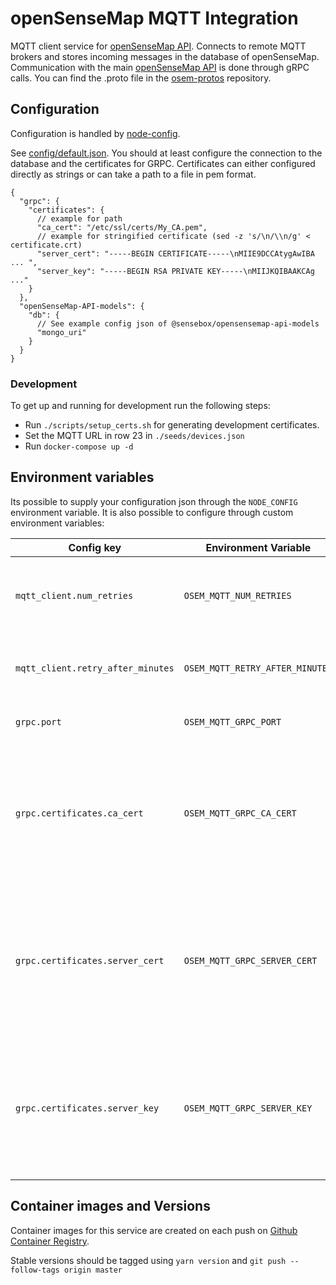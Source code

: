 # openSenseMap MQTT Integration

MQTT client service for [openSenseMap API]. Connects to remote MQTT brokers and stores incoming messages in the database of openSenseMap. Communication with the main [openSenseMap API] is done through gRPC calls. You can find the .proto file in the [osem-protos] repository.

## Configuration

Configuration is handled by [node-config].

See [config/default.json](config/default.json). You should at least configure the connection to the database and the certificates for GRPC. Certificates can either configured directly as strings or can take a path to a file in pem format.

    {
      "grpc": {
        "certificates": {
          // example for path
          "ca_cert": "/etc/ssl/certs/My_CA.pem",
          // example for stringified certificate (sed -z 's/\n/\\n/g' < certificate.crt)
          "server_cert": "-----BEGIN CERTIFICATE-----\nMIIE9DCCAtygAwIBA ... ",
          "server_key": "-----BEGIN RSA PRIVATE KEY-----\nMIIJKQIBAAKCAg ..."
        }
      },
      "openSenseMap-API-models": {
        "db": {
          // See example config json of @sensebox/opensensemap-api-models
          "mongo_uri"
        }
      }
    }

### Development

To get up and running for development run the following steps:

- Run `./scripts/setup_certs.sh` for generating development certificates.
- Set the MQTT URL in row 23 in `./seeds/devices.json`
- Run `docker-compose up -d`

## Environment variables

Its possible to supply your configuration json through the `NODE_CONFIG` environment variable. It is also possible to configure through custom environment variables:

| Config key | Environment Variable | Description |
|------------|----------------------|-------------|
| `mqtt_client.num_retries` | `OSEM_MQTT_NUM_RETRIES` | Number of retries which the MQTT client takes until backing off |
| `mqtt_client.retry_after_minutes` | `OSEM_MQTT_RETRY_AFTER_MINUTES` | Minutes after the MQTT clients restarts connecting after errors |
| `grpc.port` | `OSEM_MQTT_GRPC_PORT` | Port on which the gRPC server listens |
| `grpc.certificates.ca_cert` | `OSEM_MQTT_GRPC_CA_CERT` | CA certificate for gRPC TLS client authentication. Can be specified either as path to a certificate file or the certificate directly. |
| `grpc.certificates.server_cert` | `OSEM_MQTT_GRPC_SERVER_CERT` | Server certificate for gRPC TLS client authentication. Can be specified either as path to a certificate file or the certificate directly. |
| `grpc.certificates.server_key` | `OSEM_MQTT_GRPC_SERVER_KEY` | Server certificate key for gRPC TLS client authentication. Can be specified either as path to a key file or the key directly. |

## Container images and Versions

Container images for this service are created on each push on [Github Container Registry].

Stable versions should be tagged using `yarn version` and `git push --follow-tags origin master`

[openSenseMap API]: https://github.com/sensebox/openSenseMap-API
[node-config]: https://github.com/lorenwest/node-config
[osem-protos]: https://github.com/sensebox/osem-protos/blob/master/mqtt/mqtt.proto
[Github Container Registry]: https://github.com/sensebox/mqtt-osem-integration/pkgs/container/mqtt-osem-integration
